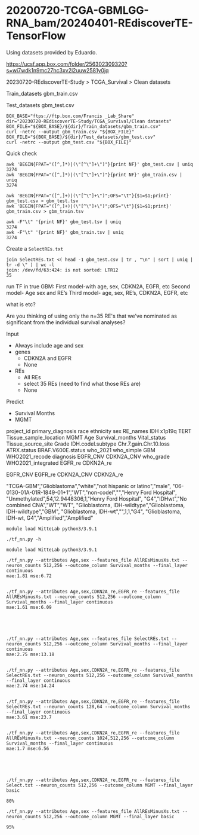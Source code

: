 
#	20200720-TCGA-GBMLGG-RNA_bam/20240401-REdiscoverTE-TensorFlow


Using datasets provided by Eduardo.


https://ucsf.app.box.com/folder/256302309320?s=wi7wdk1n9mc27hc3xv2i2uuw2581y0jq

20230720-REdiscoverTE-Study > TCGA_Survival > Clean datasets


Train_datasets gbm_train.csv

Test_datasets gbm_test.csv


```
BOX_BASE="ftps://ftp.box.com/Francis _Lab_Share"
dir="20230720-REdiscoverTE-Study/TCGA_Survival/Clean datasets"
BOX_FILE="${BOX_BASE}/${dir}/Train_datasets/gbm_train.csv"
curl -netrc --output gbm_train.csv "${BOX_FILE}"
BOX_FILE="${BOX_BASE}/${dir}/Test_datasets/gbm_test.csv"
curl -netrc --output gbm_test.csv "${BOX_FILE}"
```

Quick check
```
awk 'BEGIN{FPAT="([^,]*)|(\"[^\"]+\")"}{print NF}' gbm_test.csv | uniq
3274
awk 'BEGIN{FPAT="([^,]*)|(\"[^\"]+\")"}{print NF}' gbm_train.csv | uniq
3274

awk 'BEGIN{FPAT="([^,]+)|(\"[^\"]+\")";OFS="\t"}{$1=$1;print}' gbm_test.csv > gbm_test.tsv
awk 'BEGIN{FPAT="([^,]+)|(\"[^\"]+\")";OFS="\t"}{$1=$1;print}' gbm_train.csv > gbm_train.tsv

awk -F"\t" '{print NF}' gbm_test.tsv | uniq
3274
awk -F"\t" '{print NF}' gbm_train.tsv | uniq
3274

```



Create a `SelectREs.txt`


```
join SelectREs.txt <( head -1 gbm_test.csv | tr , "\n" | sort | uniq | tr -d \" ) | wc -l
join: /dev/fd/63:424: is not sorted: LTR12
35
```




run TF in true GBM:
First model-with age, sex, CDKN2A, EGFR, etc
Second model- Age sex and RE’s
Third model-  age, sex, RE’s, CDKN2A, EGFR, etc


what is etc?

Are you thinking of using only the n=35 RE's that we've nominated as significant from the individual survival analyses?




Input
* Always include age and sex
* genes
  * CDKN2A and EGFR
  * None
* REs
  * All REs
  * select 35 REs (need to find what those REs are)
  * None

Predict
* Survival Months
* MGMT







project_id
primary_diagnosis
race
ethnicity
sex
RE_names
IDH
x1p19q
TERT
Tissue_sample_location
MGMT
Age
Survival_months
Vital_status
Tissue_source_site
Grade
IDH.codel.subtype
Chr.7.gain.Chr.10.loss
ATRX.status
BRAF.V600E.status
who_2021
who_simple
GBM
WHO2021_recode
diagnosis
EGFR_CNV
CDKN2A_CNV
who_grade
WHO2021_integrated
EGFR_re
CDKN2A_re


EGFR_CNV
EGFR_re
CDKN2A_CNV
CDKN2A_re



"TCGA-GBM","Glioblastoma","white","not hispanic or latino","male",
"06-0130-01A-01R-1849-01+1","WT","non-codel","","Henry Ford Hospital",
"Unmethylated",54,12.9448306,1,"Henry Ford Hospital",
"G4","IDHwt","No combined CNA","WT","WT",
"Glioblastoma, IDH-wildtype","Glioblastoma, IDH-wildtype","GBM",
"Glioblastoma, IDH-wt","",1,1,"G4",
"Glioblastoma, IDH-wt, G4","Amplified","Amplified"






```
module load WitteLab python3/3.9.1

./tf_nn.py -h
```




```
module load WitteLab python3/3.9.1

./tf_nn.py --attributes Age,sex --features_file AllREsMinusXs.txt --neuron_counts 512,256 --outcome_column Survival_months --final_layer continuous
mae:1.81 mse:6.72


./tf_nn.py --attributes Age,sex,CDKN2A_re,EGFR_re --features_file AllREsMinusXs.txt --neuron_counts 512,256 --outcome_column Survival_months --final_layer continuous
mae:1.61 mse:6.09





./tf_nn.py --attributes Age,sex --features_file SelectREs.txt --neuron_counts 512,256 --outcome_column Survival_months --final_layer continuous
mae:2.75 mse:13.18


./tf_nn.py --attributes Age,sex,CDKN2A_re,EGFR_re --features_file SelectREs.txt --neuron_counts 512,256 --outcome_column Survival_months --final_layer continuous
mae:2.74 mse:14.24


./tf_nn.py --attributes Age,sex,CDKN2A_re,EGFR_re --features_file SelectREs.txt --neuron_counts 128,64 --outcome_column Survival_months --final_layer continuous
mae:3.61 mse:23.7


./tf_nn.py --attributes Age,sex,CDKN2A_re,EGFR_re --features_file AllREsMinusXs.txt --neuron_counts 1024,512,256 --outcome_column Survival_months --final_layer continuous
mae:1.7 mse:6.56





./tf_nn.py --attributes Age,sex,CDKN2A_re,EGFR_re --features_file Select.txt --neuron_counts 512,256 --outcome_column MGMT --final_layer basic

80%

./tf_nn.py --attributes Age,sex --features_file AllREsMinusXs.txt --neuron_counts 512,256 --outcome_column MGMT --final_layer basic

95%

```




